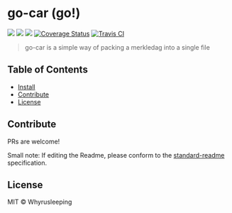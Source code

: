 go-car (go!)
==================

[![](https://img.shields.io/badge/made%20by-Protocol%20Labs-blue.svg?style=flat-square)](https://protocol.ai)
[![](https://img.shields.io/badge/project-ipld-orange.svg?style=flat-square)](https://github.com/ipld/ipld)
[![](https://img.shields.io/badge/freenode-%23ipld-orange.svg?style=flat-square)](https://webchat.freenode.net/?channels=%23ipld)
[![Coverage Status](https://codecov.io/gh/ipld/go-car/branch/master/graph/badge.svg)](https://codecov.io/gh/ipld/go-car/branch/master)
[![Travis CI](https://travis-ci.org/ipld/go-car.svg?branch=master)](https://travis-ci.org/ipld/go-car)

> go-car is a simple way of packing a merkledag into a single file


## Table of Contents

- [Install](#install)
- [Contribute](#contribute)
- [License](#license)


## Contribute

PRs are welcome!

Small note: If editing the Readme, please conform to the [standard-readme](https://github.com/RichardLitt/standard-readme) specification.

## License

MIT © Whyrusleeping
